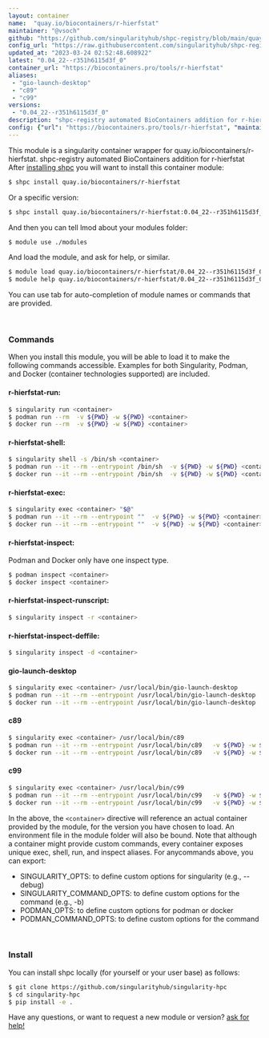 ```yaml
---
layout: container
name:  "quay.io/biocontainers/r-hierfstat"
maintainer: "@vsoch"
github: "https://github.com/singularityhub/shpc-registry/blob/main/quay.io/biocontainers/r-hierfstat/container.yaml"
config_url: "https://raw.githubusercontent.com/singularityhub/shpc-registry/main/quay.io/biocontainers/r-hierfstat/container.yaml"
updated_at: "2023-03-24 02:52:48.608922"
latest: "0.04_22--r351h6115d3f_0"
container_url: "https://biocontainers.pro/tools/r-hierfstat"
aliases:
 - "gio-launch-desktop"
 - "c89"
 - "c99"
versions:
 - "0.04_22--r351h6115d3f_0"
description: "shpc-registry automated BioContainers addition for r-hierfstat"
config: {"url": "https://biocontainers.pro/tools/r-hierfstat", "maintainer": "@vsoch", "description": "shpc-registry automated BioContainers addition for r-hierfstat", "latest": {"0.04_22--r351h6115d3f_0": "sha256:2247c2857856dbbf36a8a1ca9e788aecc76a251e911b7f9bd1065e9fd87c62d4"}, "tags": {"0.04_22--r351h6115d3f_0": "sha256:2247c2857856dbbf36a8a1ca9e788aecc76a251e911b7f9bd1065e9fd87c62d4"}, "docker": "quay.io/biocontainers/r-hierfstat", "aliases": {"gio-launch-desktop": "/usr/local/bin/gio-launch-desktop", "c89": "/usr/local/bin/c89", "c99": "/usr/local/bin/c99"}}
---
```


This module is a singularity container wrapper for quay.io/biocontainers/r-hierfstat.
shpc-registry automated BioContainers addition for r-hierfstat
After [installing shpc](#install) you will want to install this container module:


```bash
$ shpc install quay.io/biocontainers/r-hierfstat
```

Or a specific version:

```bash
$ shpc install quay.io/biocontainers/r-hierfstat:0.04_22--r351h6115d3f_0
```

And then you can tell lmod about your modules folder:

```bash
$ module use ./modules
```

And load the module, and ask for help, or similar.

```bash
$ module load quay.io/biocontainers/r-hierfstat/0.04_22--r351h6115d3f_0
$ module help quay.io/biocontainers/r-hierfstat/0.04_22--r351h6115d3f_0
```

You can use tab for auto-completion of module names or commands that are provided.

<br>

### Commands

When you install this module, you will be able to load it to make the following commands accessible.
Examples for both Singularity, Podman, and Docker (container technologies supported) are included.

#### r-hierfstat-run:

```bash
$ singularity run <container>
$ podman run --rm  -v ${PWD} -w ${PWD} <container>
$ docker run --rm  -v ${PWD} -w ${PWD} <container>
```

#### r-hierfstat-shell:

```bash
$ singularity shell -s /bin/sh <container>
$ podman run --it --rm --entrypoint /bin/sh  -v ${PWD} -w ${PWD} <container>
$ docker run --it --rm --entrypoint /bin/sh  -v ${PWD} -w ${PWD} <container>
```

#### r-hierfstat-exec:

```bash
$ singularity exec <container> "$@"
$ podman run --it --rm --entrypoint ""  -v ${PWD} -w ${PWD} <container> "$@"
$ docker run --it --rm --entrypoint ""  -v ${PWD} -w ${PWD} <container> "$@"
```

#### r-hierfstat-inspect:

Podman and Docker only have one inspect type.

```bash
$ podman inspect <container>
$ docker inspect <container>
```

#### r-hierfstat-inspect-runscript:

```bash
$ singularity inspect -r <container>
```

#### r-hierfstat-inspect-deffile:

```bash
$ singularity inspect -d <container>
```


#### gio-launch-desktop

```bash
$ singularity exec <container> /usr/local/bin/gio-launch-desktop
$ podman run --it --rm --entrypoint /usr/local/bin/gio-launch-desktop   -v ${PWD} -w ${PWD} <container> -c " $@"
$ docker run --it --rm --entrypoint /usr/local/bin/gio-launch-desktop   -v ${PWD} -w ${PWD} <container> -c " $@"
```


#### c89

```bash
$ singularity exec <container> /usr/local/bin/c89
$ podman run --it --rm --entrypoint /usr/local/bin/c89   -v ${PWD} -w ${PWD} <container> -c " $@"
$ docker run --it --rm --entrypoint /usr/local/bin/c89   -v ${PWD} -w ${PWD} <container> -c " $@"
```


#### c99

```bash
$ singularity exec <container> /usr/local/bin/c99
$ podman run --it --rm --entrypoint /usr/local/bin/c99   -v ${PWD} -w ${PWD} <container> -c " $@"
$ docker run --it --rm --entrypoint /usr/local/bin/c99   -v ${PWD} -w ${PWD} <container> -c " $@"
```



In the above, the `<container>` directive will reference an actual container provided
by the module, for the version you have chosen to load. An environment file in the
module folder will also be bound. Note that although a container
might provide custom commands, every container exposes unique exec, shell, run, and
inspect aliases. For anycommands above, you can export:

 - SINGULARITY_OPTS: to define custom options for singularity (e.g., --debug)
 - SINGULARITY_COMMAND_OPTS: to define custom options for the command (e.g., -b)
 - PODMAN_OPTS: to define custom options for podman or docker
 - PODMAN_COMMAND_OPTS: to define custom options for the command

<br>

### Install

You can install shpc locally (for yourself or your user base) as follows:

```bash
$ git clone https://github.com/singularityhub/singularity-hpc
$ cd singularity-hpc
$ pip install -e .
```

Have any questions, or want to request a new module or version? [ask for help!](https://github.com/singularityhub/singularity-hpc/issues)